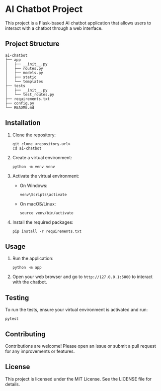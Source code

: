 


# AI Chatbot Project


This project is a Flask-based AI chatbot application that allows users to interact with a chatbot through a web interface.


## Project Structure

```
ai-chatbot
├── app
│   ├── __init__.py
│   ├── routes.py
│   ├── models.py
│   ├── static
│   └── templates
├── tests
│   ├── __init__.py
│   └── test_routes.py
├── requirements.txt
├── config.py
└── README.md
```

## Installation

1. Clone the repository:
   ```
   git clone <repository-url>
   cd ai-chatbot
   ```

2. Create a virtual environment:
   ```
   python -m venv venv
   ```

3. Activate the virtual environment:
   - On Windows:
     ```
     venv\Scripts\activate
     ```
   - On macOS/Linux:
     ```
     source venv/bin/activate
     ```

4. Install the required packages:
   ```
   pip install -r requirements.txt
   ```

## Usage

1. Run the application:
   ```
   python -m app
   ```

2. Open your web browser and go to `http://127.0.0.1:5000` to interact with the chatbot.

## Testing

To run the tests, ensure your virtual environment is activated and run:
```
pytest
```

## Contributing

Contributions are welcome! Please open an issue or submit a pull request for any improvements or features.

## License

This project is licensed under the MIT License. See the LICENSE file for details.
